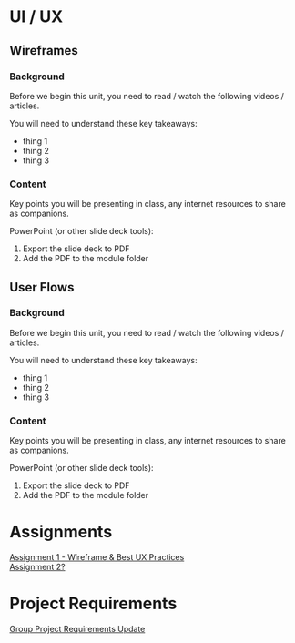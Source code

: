# UI / UX

## Wireframes

### Background

Before we begin this unit, you need to read / watch the following videos / articles.

You will need to understand these key takeaways:
- thing 1
- thing 2
- thing 3

### Content

Key points you will be presenting in class, any internet resources to share as companions.

PowerPoint (or other slide deck tools):
1. Export the slide deck to PDF
2. Add the PDF to the module folder

## User Flows

### Background

Before we begin this unit, you need to read / watch the following videos / articles.

You will need to understand these key takeaways:
- thing 1
- thing 2
- thing 3

### Content

Key points you will be presenting in class, any internet resources to share as companions.

PowerPoint (or other slide deck tools):
1. Export the slide deck to PDF
2. Add the PDF to the module folder

# Assignments

[Assignment 1 - Wireframe & Best UX Practices](Assignment1.md)  
[Assignment 2?]()

# Project Requirements

[Group Project Requirements Update](ProjectUpdate-UIUX.md)
